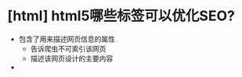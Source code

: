 # [html] html5哪些标签可以优化SEO?

- <meta>包含了用来描述网页信息的属性
  - <meta name="robots" content="noindex" />告诉爬虫不可索引该网页
  - <meta name="description" content="描述">描述该网页设计的主要内容
- <title>网页标题，建立网页与搜索的相关性
- <h1>~<h6>帮助搜索引擎建立网页的结构
- <a> 搜索引擎会进入这个标签指定的链接并建立索引，<a ... ref="nofollow">告诉搜索引擎不可进入链接索引内容
- <link hreflang="zh-CN">告诉搜索引擎这个链接地址中的内容所使用的语言
   - <link rel="canonical" href="example.com"> 告诉指定链接是用来进行搜索排名的主页面
- <img alt="图片描述">帮助搜索引擎理解图片内容

# [css] 不使用border画出1px高的线，在不同浏览器的标准和怪异模式下都能保持效果一样

`<hr size="1">`

`<div  style="width:100%;height:1px;background:black;" />`

# [js] 找到字符串中最长的单词，并返回它的长度

```javascript
function findWordMaxLen(str) {
  let maxLen = 0
  let startIndex = -1
  for (let i = 0; i < str.length; i++) {
    const char = str[i]
    if (/\s/.test(char)) {
      if (startIndex >= 0) {
        maxLen = Math.max(maxLen, i - startIndex)
        startIndex = -1
      }
    } else if (startIndex < 0) startIndex = i
  }
  if (startIndex >= 0) maxLen = Math.max(maxLen, str.length - startIndex)
  return maxLen
}
```

